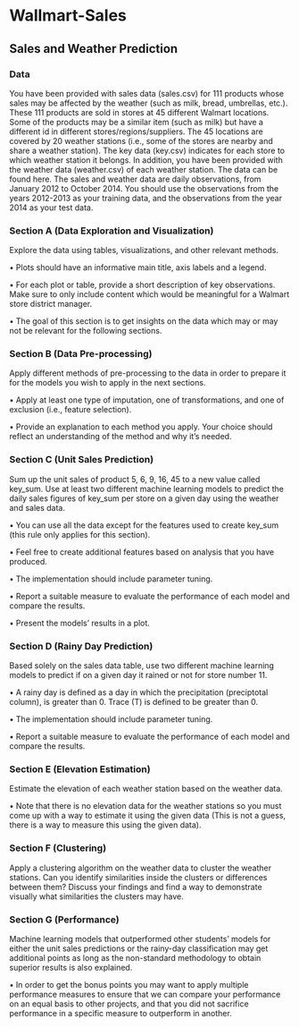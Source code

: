 # Wallmart-Sales
## Sales and Weather Prediction

### Data

You have been provided with sales data (sales.csv) for 111 products whose sales may be affected by the weather (such as milk, bread, umbrellas, etc.). These 111 products are sold in stores at 45 different Walmart locations. Some of the products may be a similar item (such as milk) but have a different id in different stores/regions/suppliers.
The 45 locations are covered by 20 weather stations (i.e., some of the stores are nearby and share a weather station). The key data (key.csv) indicates for each store to which weather station it belongs.
In addition, you have been provided with the weather data (weather.csv) of each weather station.
The data can be found here.
The sales and weather data are daily observations, from January 2012 to October 2014.
You should use the observations from the years 2012-2013 as your training data, and the observations from the year 2014 as your test data.

### Section A (Data Exploration and Visualization)

Explore the data using tables, visualizations, and other relevant methods.

• Plots should have an informative main title, axis labels and a legend.

• For each plot or table, provide a short description of key observations. Make sure to only include content which would be meaningful for a Walmart store district manager.

• The goal of this section is to get insights on the data which may or may not be relevant for the following sections.


### Section B (Data Pre-processing)

Apply different methods of pre-processing to the data in order to prepare it
for the models you wish to apply in the next sections.

• Apply at least one type of imputation, one of transformations, and one
of exclusion (i.e., feature selection).

• Provide an explanation to each method you apply. Your choice should
reflect an understanding of the method and why it’s needed.

### Section C (Unit Sales Prediction)

Sum up the unit sales of product 5, 6, 9, 16, 45 to a new value called key_sum.
Use at least two different machine learning models to predict the daily sales
figures of key_sum per store on a given day using the weather and sales data.

• You can use all the data except for the features used to create key_sum
(this rule only applies for this section).

• Feel free to create additional features based on analysis that you have
produced.

• The implementation should include parameter tuning.

• Report a suitable measure to evaluate the performance of each model
and compare the results.

• Present the models’ results in a plot.

### Section D (Rainy Day Prediction)

Based solely on the sales data table, use two different machine learning
models to predict if on a given day it rained or not for store number 11.

• A rainy day is defined as a day in which the precipitation (preciptotal
column), is greater than 0. Trace (T) is defined to be greater than 0.

• The implementation should include parameter tuning.

• Report a suitable measure to evaluate the performance of each model
and compare the results.


### Section E (Elevation Estimation)

Estimate the elevation of each weather station based on the weather data.

• Note that there is no elevation data for the weather stations so you must come up with a way to estimate it using the given data (This is not a guess, there is a way to measure this using the given data).

### Section F (Clustering)

Apply a clustering algorithm on the weather data to cluster the weather stations. Can you identify similarities inside the clusters or differences between them? Discuss your findings and find a way to demonstrate visually what similarities the clusters may have.

### Section G (Performance)

Machine learning models that outperformed other students’ models for either the unit sales predictions or the rainy-day classification may get additional points as long as the non-standard methodology to obtain superior results is also explained.

• In order to get the bonus points you may want to apply multiple performance measures to ensure that we can compare your performance on an equal basis to other projects, and that you did not sacrifice performance in a specific measure to outperform in another.
